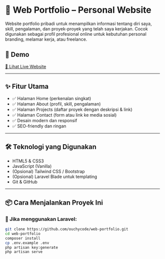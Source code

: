 # 💼 Web Portfolio – Personal Website

Website portfolio pribadi untuk menampilkan informasi tentang diri saya, skill, pengalaman, dan proyek-proyek yang telah saya kerjakan. Cocok digunakan sebagai profil profesional online untuk kebutuhan personal branding, melamar kerja, atau freelance.

## 🚀 Demo
[🔗 Lihat Live Website](https://kev-dev.my.id/)  

---

## ✨ Fitur Utama

- ✅ Halaman Home (perkenalan singkat)
- ✅ Halaman About (profil, skill, pengalaman)
- ✅ Halaman Projects (daftar proyek dengan deskripsi & link)
- ✅ Halaman Contact (form atau link ke media sosial)
- ✅ Desain modern dan responsif
- ✅ SEO-friendly dan ringan

---

## 🛠️ Teknologi yang Digunakan

- HTML5 & CSS3
- JavaScript (Vanilla)
- (Opsional) Tailwind CSS / Bootstrap
- (Opsional) Laravel Blade untuk templating
- Git & GitHub

---

## 📦 Cara Menjalankan Proyek Ini

### 🔹 Jika menggunakan Laravel:
```bash
git clone https://github.com/ouchycode/web-portfolio.git
cd web-portfolio
composer install
cp .env.example .env
php artisan key:generate
php artisan serve

